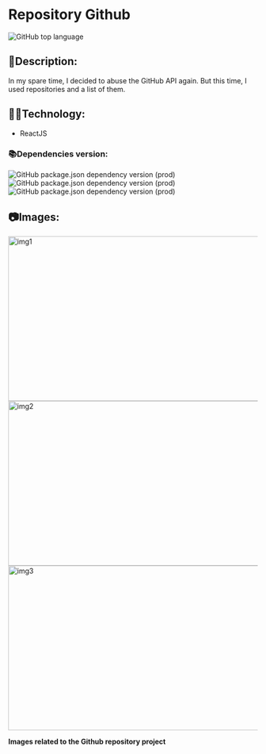 # Repository Github

![GitHub top language](https://img.shields.io/github/languages/top/dutragames/repos-github?style=plastic)

## 📰Description:

In my spare time, I decided to abuse the GitHub API again. But this time, I used repositories and a list of them.

## 👨‍💻Technology:

* ReactJS

### 📚Dependencies version:

![GitHub package.json dependency version (prod)](https://img.shields.io/github/package-json/dependency-version/dutragames/repos-github/react)
![GitHub package.json dependency version (prod)](https://img.shields.io/github/package-json/dependency-version/dutragames/repos-github/@material-ui/core)
![GitHub package.json dependency version (prod)](https://img.shields.io/github/package-json/dependency-version/dutragames/repos-github/@material-ui/icons)

## 📷Images:

<img src="https://user-images.githubusercontent.com/69097449/128947761-d47e5b40-d061-4d88-9bcf-a1c020e23a99.png" alt="img1" width="683" height="332"></img>
<img src="https://user-images.githubusercontent.com/69097449/128948012-c9cdb437-85df-44dc-a370-c006120ba2c4.png" alt="img2" width="683" height="332"></img>
<img src="https://user-images.githubusercontent.com/69097449/128948213-7626b254-d127-4ecb-bf45-f8a3e5f49892.png" alt="img3" width="683" height="332"></img>

**Images related to the Github repository project**

